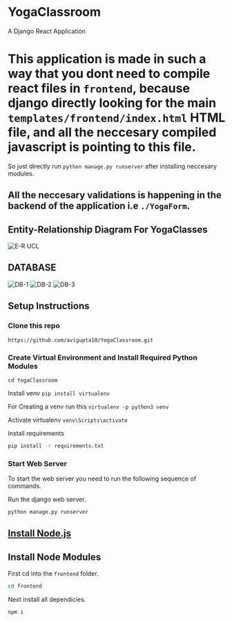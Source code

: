 # YogaClassroom

A Django React Application 

# This application is made in such a way that you dont need to compile react files in `frontend`, because django directly looking for the main `templates/frontend/index.html` HTML file, and all the neccesary compiled javascript is pointing to this file.
So just directly run `python manage.py runserver` after installing neccesary modules.

## All the neccesary validations is happening in the backend of the application i.e `./YogaForm`.

## Entity-Relationship Diagram For YogaClasses
![E-R UCL](https://user-images.githubusercontent.com/41137189/142236305-6f978ae1-c0ca-49d4-8568-bcf8b1570de6.jpg)

## DATABASE

![DB-1](https://user-images.githubusercontent.com/41137189/142240056-b8439d2e-7e35-4c7b-99eb-8fce169e7ae3.png)
![DB-2](https://user-images.githubusercontent.com/41137189/142240059-7e8eabf1-470c-4880-9256-e8478832bb17.png)
![DB-3](https://user-images.githubusercontent.com/41137189/142240049-faf96510-4340-4552-abc1-baaa4867319b.png)


## Setup Instructions

### Clone this repo

`https://github.com/avigupta10/YogaClassroom.git`

### Create Virtual Environment and Install Required Python Modules
`cd YogaClassroom`

Install venv
`pip install virtualenv`

For Creating a venv run this 
`virtualenv -p python3 venv`

Activate virtualenv 
`venv\Scripts\activate`

Install requirements
```bash
pip install -r requirements.txt
```
### Start Web Server

To start the web server you need to run the following sequence of commands.

Run the django web server.
```bash
python manage.py runserver
```

## [Install Node.js](https://nodejs.org/en/)

## Install Node Modules

First cd into the ```frontend``` folder.
```bash
cd frontend
```
Next install all dependicies.
```bash
npm i
```
